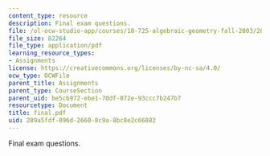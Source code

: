 ```yaml
---
content_type: resource
description: Final exam questions.
file: /ol-ocw-studio-app/courses/18-725-algebraic-geometry-fall-2003/289a5fdf096d26608c9a8bc8e2c66882_final.pdf
file_size: 82264
file_type: application/pdf
learning_resource_types:
- Assignments
license: https://creativecommons.org/licenses/by-nc-sa/4.0/
ocw_type: OCWFile
parent_title: Assignments
parent_type: CourseSection
parent_uid: be5cb972-ebe1-70df-072e-93ccc7b247b7
resourcetype: Document
title: final.pdf
uid: 289a5fdf-096d-2660-8c9a-8bc8e2c66882
---
```

Final exam questions.
